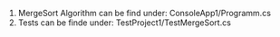 1. MergeSort Algorithm can be find under: ConsoleApp1/Programm.cs
2. Tests can be finde under: TestProject1/TestMergeSort.cs
